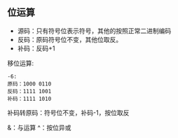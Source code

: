 



## 位运算



+ 源码：只有符号位表示符号，其他的按照正常二进制编码
+ 反码：原码符号位不变，其他位取反。
+ 补码：反码+1

移位运算:
```
-6:
原码：1000 0110
反码：1111 1001
补码：1111 1010
```

补码转原码：符号位不变，补码-1，按位取反

&：与运算
^：按位异或
